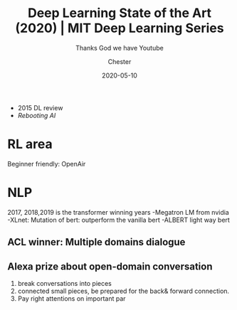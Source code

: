 ﻿---
layout:     post
title:      Deep Learning State of the Art (2020) | MIT Deep Learning Series
subtitle:   Thanks God we have Youtube
date:       2020-05-10
author:    Chester
catalog: true
tags:
	-paper
---

- 2015 DL review
- _Rebooting AI_

# RL area
Beginner friendly: OpenAir 
# NLP
2017, 2018,2019 is the transformer winning years
-Megatron LM from nvidia
-XLnet: Mutation of bert: outperform the vanilla bert
-ALBERT light way bert
## ACL winner: Multiple domains dialogue

## Alexa prize about open-domain conversation
1. break conversations into pieces 
2. connected small pieces, be prepared for the back& forward connection. 
3. Pay right attentions on important par
<!--stackedit_data:
eyJoaXN0b3J5IjpbNDA1NDg5NzI3LC0yMDg2NTEzMDMxLDExMT
kyMDk0NDksLTMyNDY2OTE5LC0xNzAyMDg2NDY3XX0=
-->
